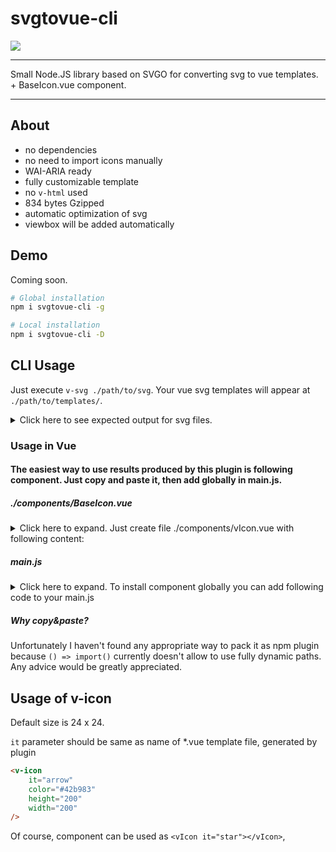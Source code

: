 # svgtovue-cli

![](https://img.shields.io/badge/WAI--ARIA-support-green.svg)


----
Small Node.JS library based on SVGO for converting svg to vue templates. + BaseIcon.vue component.

----
## About
- no dependencies
- no need to import icons manually
- WAI-ARIA ready
- fully customizable template
- no ```v-html``` used
- 834 bytes Gzipped
- automatic optimization of svg
- viewbox will be added automatically


## Demo
Coming soon.

```bash
# Global installation
npm i svgtovue-cli -g

# Local installation
npm i svgtovue-cli -D
```

## CLI Usage
Just execute ```v-svg ./path/to/svg```. Your vue svg templates will appear at ```./path/to/templates/```.

<details>
    <summary>
        Click here to see expected output for svg files.
    </summary>

    <template>
        <g>
            <path d="M14.86 8.52A2.68 2.68 0 1 0 13 7.74a2.65 2.65 0 0 0 1.86.78zm-1-3.66a1.38 1.38 0 1 1 0 1.95 1.4 1.4 0 0 1-.39-1 1.44 1.44 0 0 1 .39-.95z"/>
            <path d="M18.42 0H1.58A1.58 1.58 0 0 0 0 1.58v16.84A1.58 1.58 0 0 0 1.58 20h16.84A1.58 1.58 0 0 0 20 18.42V1.58A1.58 1.58 0 0 0 18.42 0zm.32 18.44a.22.22 0 0 1-.22.22H1.58a.21.21 0 0 1-.22-.22V16H4.9a6.21 6.21 0 0 0 1.86-.32 6 6 0 0 0 1.68-.88l4.24-3.26a1.19 1.19 0 0 1 1.32 0l4.76 3.6zM7.66 13.8a4.47 4.47 0 0 1-1.32.68 4.82 4.82 0 0 1-1.46.26H1.26v-.22l.26-.24L6 10a1.19 1.19 0 0 1 1.58 0l2.22 2zM18.74 12v1.58l-4-3a2.34 2.34 0 0 0-1.42-.58 2.35 2.35 0 0 0-1.32.54l-1.12.86L8.4 9.18a2.43 2.43 0 0 0-3.3 0L1.26 12.8V1.58a.22.22 0 0 1 .22-.22h16.94a.22.22 0 0 1 .22.22z"/>
        </g>
    </template>

    <script> 
    export default { 
        data() { 
            return { 
                viewbox: "0 0 20 20" 
            }; 
        }, 
        mounted() {
            this.$emit("onMounted", this.viewbox);
            }
        }
    </script>

</details>

### Usage in Vue

#### The easiest way to use results produced by this plugin is following component. Just copy and paste it, then add globally in main.js.

##### ./components/BaseIcon.vue
<details>
    <summary>
        Click here to expand. Just create file ./components/vIcon.vue with following content:
    </summary>

    <template>
        <svg xmlns="http://www.w3.org/2000/svg"
        :height="height"
        :width="width"
        :viewBox="viewbox"
        :id="id"
        :aria-labelledby="title"
        :aria-describedby="desc"
        :role="role"
        v-if="component">
            <title v-if="title">{{ title }}</title>
            <desc v-if="desc">{{desc}}</desc>

            <g :fill="color" :style="iconStyle" v-else>
                <component :is="component" @onMounted="getViewbox"></component>
            </g>

        </svg>
    </template>

    <script>
    export default {
        name: 'v-icon',
        data() {
            return {
                component: () =>
                    /* specify path to generated templates here */
                    import('./templates/' + this.it + ".vue")
                    .then((template) => {
                        return template;
                    }),
                viewbox: '0 0 20 20'
            }
        },
        props: {
            it: {
                type: String,
                default: "default"
            },
            id: {
                type: String,
            },
            desc: {
                type: String,
            },
            role: {
                type: String,
                default: "img"
            },
            tabindex: {
                type: [Number, String],
                default: 0
            },
            title: {
                type: String,
                default: ""
            },
            iconStyle: {
                type: String,
                default: ""
            },
            width: {
                type: [Number, String],
                default: 24
            },
            height: {
                type: [Number, String],
                default: 24
            },
            color: {
                type: [String],
                default: "#333"
            }
        },
        methods: {
            getViewbox(viewbox) {
                this.viewbox = viewbox;
            }
        },
    };
    </script>

</details>

##### main.js
<details>
    <summary>
        Click here to expand. To install component globally you can add following code to your main.js
    </summary>

    import vIcon from './components/BaseIcon.vue'

    Vue.component("v-icon", BaseIcon);
</details>

##### Why copy&paste?
Unfortunately I haven't found any appropriate way to pack it as npm plugin because ```() => import()``` currently doesn't allow to use fully dynamic paths. Any advice would be greatly appreciated.

## Usage of v-icon

Default size is 24 x 24.

``it`` parameter should be same as name of *.vue template file, generated by plugin
```html
<v-icon
    it="arrow"
    color="#42b983"
    height="200"
    width="200"
/>
```

Of course, component can be used as ```<vIcon it="star"></vIcon>```,

